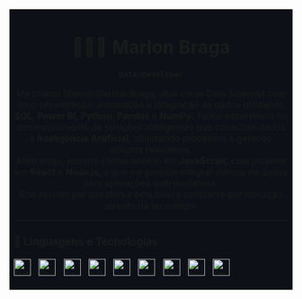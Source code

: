 <table width="100%" bgcolor="#0d1117" cellpadding="20">

<tr>
<td>

<div align="center">

# 👨🏽‍💻 Marlon Braga  
**`Data/Developer`**

Me chamo Marlon Martins Braga, atuo como Data Scientist com foco em extração, automação e integração de dados utilizando **SQL**, **Power BI**, **Python**, **Pandas** e **NumPy**. Tenho experiência no desenvolvimento de soluções inteligentes que conectam dados à **Inteligência Artificial**, otimizando processos e gerando insights relevantes.  
Além disso, possuo conhecimento em **JavaScript**, com projetos em **React** e **Node.js**, o que me permite integrar ciência de dados com aplicações web modernas.  
Sou movido por desafios e pela busca constante por inovação através da tecnologia.

</div>

---

### 🤖 Linguagens e Tecnologias

<div align="left">

<img  
    alt="Python"  
    title="Python"  
    width="30px"  
    style="padding-right:10px;"  
    src="https://cdn.jsdelivr.net/gh/devicons/devicon@latest/icons/python/python-original.svg"  
/>
<img  
    alt="Pandas"  
    title="Pandas"  
    width="30px"  
    style="padding-right:10px;"  
    src="https://cdn.jsdelivr.net/gh/devicons/devicon@latest/icons/pandas/pandas-original.svg"  
/>
<img  
    alt="NumPy"  
    title="NumPy"  
    width="30px"  
    style="padding-right:10px;"  
    src="https://cdn.jsdelivr.net/gh/devicons/devicon@latest/icons/numpy/numpy-original.svg"  
/>
<img  
    alt="SQL"  
    title="SQL"  
    width="30px"  
    style="padding-right:10px;"  
    src="https://cdn.jsdelivr.net/gh/devicons/devicon@latest/icons/microsoftsqlserver/microsoftsqlserver-original.svg"  
/>
<img  
    alt="JavaScript"  
    title="JavaScript"  
    width="30px"  
    style="padding-right:10px;"  
    src="https://cdn.jsdelivr.net/gh/devicons/devicon@latest/icons/javascript/javascript-original.svg"  
/>
<img  
    alt="TypeScript"  
    title="TypeScript"  
    width="30px"  
    style="padding-right:10px;"  
    src="https://cdn.jsdelivr.net/gh/devicons/devicon@latest/icons/typescript/typescript-original.svg"  
/>
<img  
    alt="React"  
    title="React"  
    width="30px"  
    style="padding-right:10px;"  
    src="https://cdn.jsdelivr.net/gh/devicons/devicon@latest/icons/react/react-original.svg"  
/>
<img  
    alt="Node.js"  
    title="Node.js"  
    width="30px"  
    style="padding-right:10px;"  
    src="https://cdn.jsdelivr.net/gh/devicons/devicon@latest/icons/nodejs/nodejs-original.svg"  
/>
<img  
    alt="Git"  
    title="Git"  
    width="30px"  
    style="padding-right:10px;"  
    src="https://cdn.jsdelivr.net/gh/devicons/devicon@latest/icons/git/git-original.svg"  
/>

</div>

</td>
</tr>

</table>
